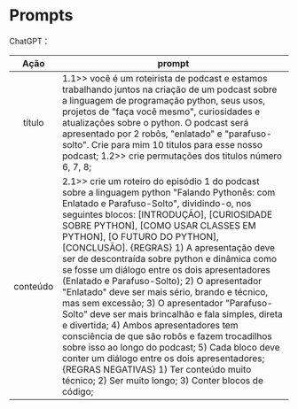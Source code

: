 
# Prompts


ChatGPT：

|   Ação   | prompt                                                                                                                                                                                                                                                                         |
| :------: | ------------------------------------------------------------------------------------------------------------------------------------------------------------------------------------------------------------------------------------------------------------------------------ |
|  título  | 1.1>> você é um roteirista de podcast e estamos trabalhando juntos na criação de um podcast sobre a linguagem de programação python, seus usos, projetos de "faça você mesmo", curiosidades e atualizações sobre o python. O podcast será apresentado por 2 robôs, "enlatado" e "parafuso-solto". Crie para mim 10 titulos para esse nosso podcast; 1.2>> crie permutações dos titulos número 6, 7, 8;                                                     
| conteúdo | 2.1>> crie um roteiro do episódio 1 do podcast sobre a linguagem python "Falando Pythonês: com Enlatado e Parafuso-Solto", dividindo-o, nos seguintes blocos: [INTRODUÇÃO], [CURIOSIDADE SOBRE PYTHON], [COMO USAR CLASSES EM PYTHON], [O FUTURO DO PYTHON], [CONCLUSÃO]. {REGRAS} 1) A apresentação deve ser de descontraída sobre python e dinâmica como se fosse um diálogo entre os dois apresentadores (Enlatado e Parafuso-Solto); 2) O apresentador "Enlatado" deve ser mais sério, brando e técnico, mas sem excessão; 3) O apresentador "Parafuso-Solto" deve ser mais brincalhão e fala simples, direta e divertida; 4) Ambos apresentadores tem consciência de que são robôs e fazem trocadilhos sobre isso ao longo do podcast; 5) Cada bloco deve conter um diálogo entre os dois apresentadores; {REGRAS NEGATIVAS} 1) Ter conteúdo muito técnico; 2) Ser muito longo; 3) Conter blocos de código;|